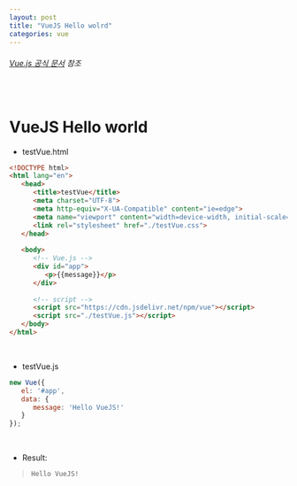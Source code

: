 ```yaml
---
layout: post
title: "VueJS Hello wolrd"
categories: vue
---
```


###### [Vue.js 공식 문서](https://jsfiddle.net/chrisvfritz/50wL7mdz/) 참조

<br>

# VueJS Hello world

- testVue.html

```html
<!DOCTYPE html>
<html lang="en">
   <head>
      <title>testVue</title>
      <meta charset="UTF-8">
      <meta http-equiv="X-UA-Compatible" content="ie=edge">
      <meta name="viewport" content="width=device-width, initial-scale=1.0">
      <link rel="stylesheet" href="./testVue.css">
   </head>
   
   <body>
      <!-- Vue.js -->
      <div id="app">
         <p>{{message}}</p>
      </div>
      
      <!-- script -->
      <script src="https://cdn.jsdelivr.net/npm/vue"></script>
      <script src="./testVue.js"></script>
   </body>
</html>
```

<br>

- testVue.js

```js
new Vue({
   el: '#app',
   data: {
      message: 'Hello VueJS!'
   }
});
```

<br>

- Result:

> `Hello VueJS!`

<br>